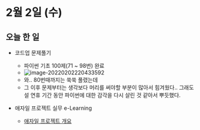 # 2월 2일 (수)

## 오늘 한 일

* 코드업 문제풀기
  * 파이썬 기초 100제(71 ~ 98번) 완료
  * ![image-20220202220433592](C:\projects\images\220202_TID\image-20220202220433592.png)
  * 와.. 80번때까지는 쑥쑥 풀렸는데
  * 그 이후 문제부터는 생각보다 머리를 써야할 부분이 많아서 힘겨웠다.. 그래도 설 연휴 기간 동안 파이썬에 대한 감각을 다시 살린 것 같아서 뿌듯했다.







* 애자일 프로젝트 실무 e-Learning
  * [애자일 프로젝트 개요](https://github.com/GoodJeon/etc/blob/main/%EC%95%A0%EC%9E%90%EC%9D%BC%ED%94%84%EB%A1%9C%EC%A0%9D%ED%8A%B8(%EC%9E%85%EB%AC%B8)/03_%EC%95%A0%EC%9E%90%EC%9D%BC_%ED%94%84%EB%A1%9C%EC%A0%9D%ED%8A%B8_%EA%B0%9C%EC%9A%94.md)